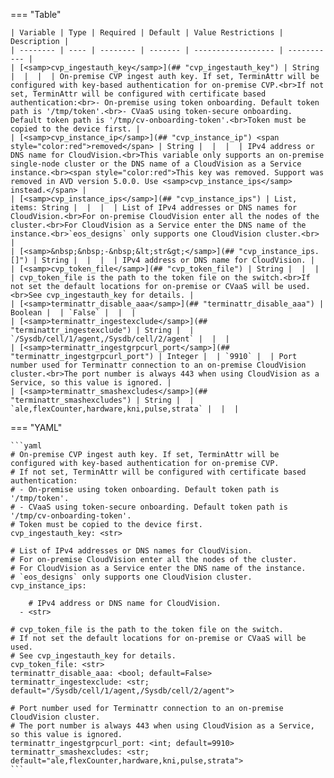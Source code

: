 <!--
  ~ Copyright (c) 2025 Arista Networks, Inc.
  ~ Use of this source code is governed by the Apache License 2.0
  ~ that can be found in the LICENSE file.
  -->
=== "Table"

    | Variable | Type | Required | Default | Value Restrictions | Description |
    | -------- | ---- | -------- | ------- | ------------------ | ----------- |
    | [<samp>cvp_ingestauth_key</samp>](## "cvp_ingestauth_key") | String |  |  |  | On-premise CVP ingest auth key. If set, TerminAttr will be configured with key-based authentication for on-premise CVP.<br>If not set, TerminAttr will be configured with certificate based authentication:<br>- On-premise using token onboarding. Default token path is '/tmp/token'.<br>- CVaaS using token-secure onboarding. Default token path is '/tmp/cv-onboarding-token'.<br>Token must be copied to the device first. |
    | [<samp>cvp_instance_ip</samp>](## "cvp_instance_ip") <span style="color:red">removed</span> | String |  |  |  | IPv4 address or DNS name for CloudVision.<br>This variable only supports an on-premise single-node cluster or the DNS name of a CloudVision as a Service instance.<br><span style="color:red">This key was removed. Support was removed in AVD version 5.0.0. Use <samp>cvp_instance_ips</samp> instead.</span> |
    | [<samp>cvp_instance_ips</samp>](## "cvp_instance_ips") | List, items: String |  |  |  | List of IPv4 addresses or DNS names for CloudVision.<br>For on-premise CloudVision enter all the nodes of the cluster.<br>For CloudVision as a Service enter the DNS name of the instance.<br>`eos_designs` only supports one CloudVision cluster.<br> |
    | [<samp>&nbsp;&nbsp;-&nbsp;&lt;str&gt;</samp>](## "cvp_instance_ips.[]") | String |  |  |  | IPv4 address or DNS name for CloudVision. |
    | [<samp>cvp_token_file</samp>](## "cvp_token_file") | String |  |  |  | cvp_token_file is the path to the token file on the switch.<br>If not set the default locations for on-premise or CVaaS will be used.<br>See cvp_ingestauth_key for details. |
    | [<samp>terminattr_disable_aaa</samp>](## "terminattr_disable_aaa") | Boolean |  | `False` |  |  |
    | [<samp>terminattr_ingestexclude</samp>](## "terminattr_ingestexclude") | String |  | `/Sysdb/cell/1/agent,/Sysdb/cell/2/agent` |  |  |
    | [<samp>terminattr_ingestgrpcurl_port</samp>](## "terminattr_ingestgrpcurl_port") | Integer |  | `9910` |  | Port number used for Terminattr connection to an on-premise CloudVision cluster.<br>The port number is always 443 when using CloudVision as a Service, so this value is ignored. |
    | [<samp>terminattr_smashexcludes</samp>](## "terminattr_smashexcludes") | String |  | `ale,flexCounter,hardware,kni,pulse,strata` |  |  |

=== "YAML"

    ```yaml
    # On-premise CVP ingest auth key. If set, TerminAttr will be configured with key-based authentication for on-premise CVP.
    # If not set, TerminAttr will be configured with certificate based authentication:
    # - On-premise using token onboarding. Default token path is '/tmp/token'.
    # - CVaaS using token-secure onboarding. Default token path is '/tmp/cv-onboarding-token'.
    # Token must be copied to the device first.
    cvp_ingestauth_key: <str>

    # List of IPv4 addresses or DNS names for CloudVision.
    # For on-premise CloudVision enter all the nodes of the cluster.
    # For CloudVision as a Service enter the DNS name of the instance.
    # `eos_designs` only supports one CloudVision cluster.
    cvp_instance_ips:

        # IPv4 address or DNS name for CloudVision.
      - <str>

    # cvp_token_file is the path to the token file on the switch.
    # If not set the default locations for on-premise or CVaaS will be used.
    # See cvp_ingestauth_key for details.
    cvp_token_file: <str>
    terminattr_disable_aaa: <bool; default=False>
    terminattr_ingestexclude: <str; default="/Sysdb/cell/1/agent,/Sysdb/cell/2/agent">

    # Port number used for Terminattr connection to an on-premise CloudVision cluster.
    # The port number is always 443 when using CloudVision as a Service, so this value is ignored.
    terminattr_ingestgrpcurl_port: <int; default=9910>
    terminattr_smashexcludes: <str; default="ale,flexCounter,hardware,kni,pulse,strata">
    ```
